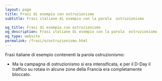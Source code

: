 ```yaml
---
layout: page
title: Frasi di esempio con ostruzionismo 
subtitle: Frasi italiane di esempio con la parola  ostruzionismo

og_title: Frasi di esempio con ostruzionismo 
og_description: Frasi italiane di esempio con la parola  ostruzionismo
og_type: website
permalink: /frasi/o/ostruzionismo.html
---
```


Frasi italiane di esempio contenenti la parola ostruzionismo:


- Ma la campagna di ostruzionismo si era intensificata, e per il D-Day il traffico su rotaia in alcune zone della Francia era completamente bloccato.
